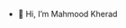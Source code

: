 - 👋 Hi, I’m Mahmood Kherad


<!---
mahmoodkherad95/mahmoodkherad95 is a ✨ special ✨ repository because its `README.md` (this file) appears on your GitHub profile.
You can click the Preview link to take a look at your changes.
--->
